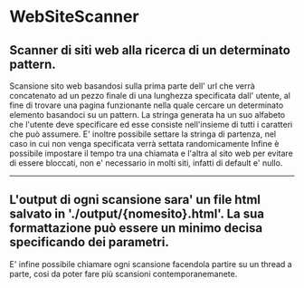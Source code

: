# WebSiteScanner
Scanner di siti web alla ricerca di un determinato pattern.
-----------------------------------------------------------

Scansione sito web basandosi sulla prima parte dell' url che verrà concatenato ad un pezzo finale di una lunghezza specificata dall' utente, al fine di trovare una pagina funzionante nella quale cercare un determinato elemento basandoci su un pattern.
La stringa generata ha un suo alfabeto che l'utente deve specificare ed esse consiste nell'insieme di tutti i caratteri che può assumere.
E' inoltre possibile settare la stringa di partenza, nel caso in cui non venga specificata verrà settata randomicamente
Infine è possibile impostare il tempo tra una chiamata e l'altra al sito web per evitare di essere bloccati, non e' necessario in molti siti, 
infatti di default e' nullo.

----------------------------------------------------------
L'output di ogni scansione sara' un file html salvato in './output/{nomesito}.html'. La sua formattazione può essere un minimo decisa specificando dei parametri.
-----------------------------------------------------------
E' infine possibile chiamare ogni scansione facendola partire su un thread a parte, cosi da poter fare più scansioni contemporanemanete.


